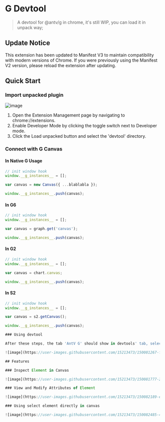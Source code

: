 # G Devtool

> A devtool for @antv/g in chrome, it's still WIP, you can load it in unpack way;

## Update Notice

This extension has been updated to Manifest V3 to maintain compatibility with modern versions of Chrome. If you were previously using the Manifest V2 version, please reload the extension after updating.

## Quick Start

### Import unpacked plugin

![image](https://user-images.githubusercontent.com/15213473/150081309-61f9c451-c35e-4dab-a23c-ed5e425e7ec5.png)

1. Open the Extension Management page by navigating to chrome://extensions.
2. Enable Developer Mode by clicking the toggle switch next to Developer mode.
3. Click the Load unpacked button and select the 'devtool' directory.

### Connect with G Canvas

#### In Native G Usage

```javascript
// init window hook
window.__g_instances__ = [];

var canvas = new Canvas({ ...blablabla });

window.__g_instances__.push(canvas);
```

#### In G6

```javascript
// init window hook
window.__g_instances__ = [];

var canvas = graph.get('canvas');

window.__g_instances__.push(canvas);
```

#### In G2

```javascript
// init window hook
window.__g_instances__ = [];

var canvas = chart.canvas;

window.__g_instances__.push(canvas);
```

#### In S2

```javascript
// init window hook
window.__g_instances__ = [];

var canvas = s2.getCanvas();

window.__g_instances__.push(canvas);

### Using devtool

After these steps, the tab 'AntV G' should show in devtools' tab, select it and choose a canvas

![image](https://user-images.githubusercontent.com/15213473/150081267-fb22d227-3946-4f08-88e8-55086d047da0.png)

## Features

### Inspect Element in Canvas

![image](https://user-images.githubusercontent.com/15213473/150081777-225f785d-60da-4cf6-b443-e8013414b65c.png)

### View and Modify Attributes of Element

![image](https://user-images.githubusercontent.com/15213473/150082189-e915f886-4c60-42a3-b4c6-a731541a0e79.png)

### Using select element directly in canvas

![image](https://user-images.githubusercontent.com/15213473/150082485-46b5c750-de64-42f7-882b-a3ff4db95826.png)
```
